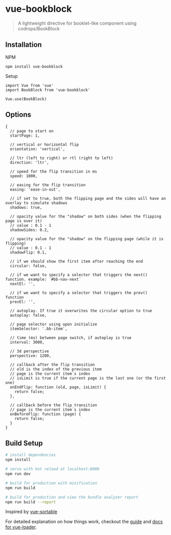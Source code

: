 # vue-bookblock

> A lightweight directive for booklet-like component using codrops/BookBlock

## Installation
NPM
```
npm install vue-bookblock
```

Setup
```
import Vue from 'vue'
import BookBlock from 'vue-bookblock'

Vue.use(BookBlock)
```

## Options
```
{
  // page to start on
  startPage: 1,

  // vertical or horizontal flip
  orientation: 'vertical',

  // ltr (left to right) or rtl (right to left)
  direction: 'ltr',

  // speed for the flip transition in ms
  speed: 1000,

  // easing for the flip transition
  easing: 'ease-in-out',

  // if set to true, both the flipping page and the sides will have an overlay to simulate shadows
  shadows: true,

  // opacity value for the "shadow" on both sides (when the flipping page is over it)
  // value : 0.1 - 1
  shadowSides: 0.2,

  // opacity value for the "shadow" on the flipping page (while it is flipping)
  // value : 0.1 - 1
  shadowFlip: 0.1,

  // if we should show the first item after reaching the end
  circular: false,

  // if we want to specify a selector that triggers the next() function. example: ´#bb-nav-next´
  nextEl: '',

  // if we want to specify a selector that triggers the prev() function
  prevEl: '',

  // autoplay. If true it overwrites the circular option to true
  autoplay: false,

  // page selector using upon initialize
  itemSelector: '.bb-item',

  // time (ms) between page switch, if autoplay is true
  interval: 3000,

  // 3d perspective
  perspective: 1200,

  // callback after the flip transition
  // old is the index of the previous item
  // page is the current item´s index
  // isLimit is true if the current page is the last one (or the first one)
  onEndFlip: function (old, page, isLimit) {
    return false;
  },

  // callback before the flip transition
  // page is the current item´s index
  onBeforeFlip: function (page) {
    return false;
  }
}
```

## Build Setup

``` bash
# install dependencies
npm install

# serve with hot reload at localhost:8080
npm run dev

# build for production with minification
npm run build

# build for production and view the bundle analyzer report
npm run build --report
```

Inspired by [vue-sortable](https://github.com/sagalbot/vue-sortable)

For detailed explanation on how things work, checkout the [guide](http://vuejs-templates.github.io/webpack/) and [docs for vue-loader](http://vuejs.github.io/vue-loader).
